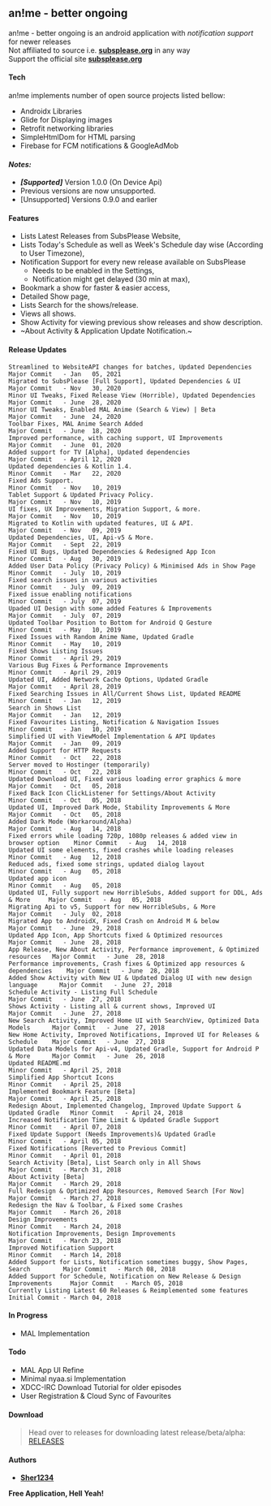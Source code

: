 ## an!me - better ongoing
an!me - better ongoing is an android application with *notification support* for newer releases <br />
Not affiliated to source i.e. **[subsplease.org](https://subsplease.org)** in any way <br />
Support the official site **[subsplease.org](https://subsplease.org)**

#### Tech
an!me implements number of open source projects listed bellow:
- Androidx Libraries
- Glide for Displaying images
- Retrofit networking libraries
- SimpleHtmlDom for HTML parsing
- Firebase for FCM notifications & GoogleAdMob

#### *Notes:*
- ***[Supported]*** Version 1.0.0 (On Device Api)
- Previous versions are now unsupported.
- [Unsupported] Versions 0.9.0 and earlier


#### Features
 * Lists Latest Releases from SubsPlease Website,
 * Lists Today's Schedule as well as Week's Schedule day wise (According to User Timezone),
 * Notification Support for every new release available on SubsPlease
   - Needs to be enabled in the Settings,
   - Notification might get delayed (30 min at max),
 * Bookmark a show for faster & easier access,
 * Detailed Show page,
 * Lists Search for the shows/release.
 * Views all shows.
 * Show Activity for viewing previous show releases and show description.
 * ~About Activity & Application Update Notification.~

#### Release Updates
```
Streamlined to WebsiteAPI changes for batches, Updated Dependencies               Major Commit   - Jan   05, 2021
Migrated to SubsPlease [Full Support], Updated Dependencies & UI                  Major Commit   - Nov   30, 2020
Minor UI Tweaks, Fixed Release View (Horrible), Updated Dependencies              Major Commit   - June  28, 2020
Minor UI Tweaks, Enabled MAL Anime (Search & View) | Beta                         Major Commit   - June  24, 2020
Toolbar Fixes, MAL Anime Search Added                                             Major Commit   - June  18, 2020
Improved performance, with caching support, UI Improvements                       Major Commit   - June  01, 2020
Added support for TV [Alpha], Updated dependencies                                Major Commit   - April 12, 2020
Updated dependencies & Kotlin 1.4.                                                Minor Commit   - Mar   22, 2020
Fixed Ads Support.                                                                Minor Commit   - Nov   10, 2019
Tablet Support & Updated Privacy Policy.                                          Major Commit   - Nov   10, 2019
UI fixes, UX Improvements, Migration Support, & more.                             Major Commit   - Nov   10, 2019
Migrated to Kotlin with updated features, UI & API.                               Major Commit   - Nov   09, 2019
Updated Dependencies, UI, Api-v5 & More.                                          Major Commit   - Sept  22, 2019
Fixed UI Bugs, Updated Dependencies & Redesigned App Icon                         Minor Commit   - Aug   30, 2019
Added User Data Policy (Privacy Policy) & Minimised Ads in Show Page              Minor Commit   - July  10, 2019
Fixed search issues in various activities                                         Minor Commit   - July  09, 2019
Fixed issue enabling notifications                                                Minor Commit   - July  07, 2019
Upaded UI Design with some added Features & Improvements                          Major Commit   - July  07, 2019
Updated Toolbar Position to Bottom for Android Q Gesture                          Minor Commit   - May   10, 2019
Fixed Issues with Random Anime Name, Updated Gradle                               Minor Commit   - May   10, 2019
Fixed Shows Listing Issues                                                        Minor Commit   - April 29, 2019
Various Bug Fixes & Performance Improvements                                      Minor Commit   - April 29, 2019
Updated UI, Added Network Cache Options, Updated Gradle                           Major Commit   - April 28, 2019
Fixed Searching Issues in All/Current Shows List, Updated README                  Minor Commit   - Jan   12, 2019
Search in Shows List                                                              Major Commit   - Jan   12, 2019
Fixed Favourites Listing, Notification & Navigation Issues                        Minor Commit   - Jan   10, 2019
Simplified UI with ViewModel Implementation & API Updates                         Major Commit   - Jan   09, 2019
Added Support for HTTP Requests                                                   Minor Commit   - Oct   22, 2018
Server moved to Hostinger (temporarily)                                           Minor Commit   - Oct   22, 2018
Updated Download UI, Fixed various loading error graphics & more                  Major Commit   - Oct   05, 2018
Fixed Back Icon ClickListener for Settings/About Activity                         Minor Commit   - Oct   05, 2018
Updated UI, Improved Dark Mode, Stability Improvements & More                     Major Commit   - Oct   05, 2018
Added Dark Mode (Workaround/Alpha)                                                Major Commit   - Aug   14, 2018
Fixed errors while loading 720p, 1080p releases & added view in browser option    Minor Commit   - Aug   14, 2018
Updated UI some elements, fixed crashes while loading releases                    Minor Commit   - Aug   12, 2018
Reduced ads, fixed some strings, updated dialog layout                            Minor Commit   - Aug   05, 2018
Updated app icon                                                                  Minor Commit   - Aug   05, 2018
Updated UI, Fully support new HorribleSubs, Added support for DDL, Ads & More     Major Commit   - Aug   05, 2018
Migrating Api to v5, Support for new HorribleSubs, & More                         Major Commit   - July  02, 2018
Migrated App to AndroidX, Fixed Crash on Android M & below                        Major Commit   - June  29, 2018
Updated App Icon, App Shortcuts fixed & Optimized resources                       Major Commit   - June  28, 2018
App Release, New About Activity, Performance improvement, & Optimized resources   Major Commit   - June  28, 2018
Performance improvements, Crash fixes & Optimized app resources & dependencies    Major Commit   - June  28, 2018
Added Show Activity with New UI & Updated Dialog UI with new design language      Major Commit   - June  27, 2018
Schedule Activity - Listing Full Schedule                                         Major Commit   - June  27, 2018
Shows Activity - Listing all & current shows, Improved UI                         Major Commit   - June  27, 2018
New Search Activity, Improved Home UI with SearchView, Optimized Data Models      Major Commit   - June  27, 2018
New Home Activity, Improved Notifications, Improved UI for Releases & Schedule    Major Commit   - June  27, 2018
Updated Data Models for Api-v4, Updated Gradle, Support for Android P & More      Major Commit   - June  26, 2018
Updated README.md                                                                 Minor Commit   - April 25, 2018
Simplified App Shortcut Icons                                                     Minor Commit   - April 25, 2018
Implemented Bookmark Feature [Beta]                                               Major Commit   - April 25, 2018
Redesign About, Implemented Changelog, Improved Update Support & Updated Gradle   Minor Commit   - April 24, 2018
Increased Notification Time Limit & Updated Gradle Support                        Minor Commit   - April 07, 2018
Fixed Update Support (Needs Improvements)& Updated Gradle                         Minor Commit   - April 05, 2018
Fixed Notifications [Reverted to Previous Commit]                                 Minor Commit   - April 01, 2018
Search Activity [Beta], List Search only in All Shows                             Major Commit   - March 31, 2018
About Activity [Beta]                                                             Major Commit   - March 29, 2018
Full Redesign & Optimized App Resources, Removed Search [For Now]                 Major Commit   - March 27, 2018
Redesign the Nav & Toolbar, & Fixed some Crashes                                  Major Commit   - March 26, 2018
Design Improvements                                                               Minor Commit   - March 24, 2018
Notification Improvements, Design Improvements                                    Major Commit   - March 23, 2018
Improved Notification Support                                                     Minor Commit   - March 14, 2018
Added Support for Lists, Notification sometimes buggy, Show Pages, Search         Major Commit   - March 08, 2018
Added Support for Schedule, Notification on New Release & Design Improvements     Major Commit   - March 05, 2018
Currently Listing Latest 60 Releases & Reimplemented some features                Initial Commit - March 04, 2018
```
#### In Progress
* MAL Implementation

#### Todo
* MAL App UI Refine
* Minimal nyaa.si Implementation
* XDCC-IRC Download Tutorial for older episodes
* User Registration & Cloud Sync of Favourites

#### Download
> Head over to releases for downloading latest release/beta/alpha: [RELEASES](https://github.com/Sher1234/HorribleSubs/releases)

#### Authors
* **[Sher1234](https://github.com/Sher1234)**

**Free Application, Hell Yeah!**